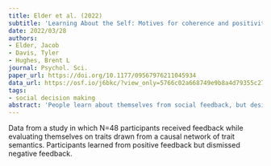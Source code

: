 ```yaml
---
title: Elder et al. (2022)
subtitle: 'Learning About the Self: Motives for coherence and positivity constrain learning from self-relevant feedback'
date: 2022/03/28
authors:
- Elder, Jacob
- Davis, Tyler
- Hughes, Brent L
journal: Psychol. Sci.
paper_url: https://doi.org/10.1177/09567976211045934
data_url: https://osf.io/j6bkc/?view_only=5766c02a668749e9b8a4d79355c274b6
tags:
- social decision making
abstract: 'People learn about themselves from social feedback, but desires for coherence and positivity constrain how feedback is incorporated into the self-concept. We developed a network-based model of the self-concept and embedded it in a reinforcement-learning framework to provide a computational account of how motivations shape self-learning from feedback. Participants (N = 46 adult university students) received feedback while evaluating themselves on traits drawn from a causal network of trait semantics. Network-defined communities were assigned different likelihoods of positive feedback. Participants learned from positive feedback but dismissed negative feedback, as reflected by asymmetries in computational parameters that represent the incorporation of positive versus negative outcomes. Furthermore, participants were constrained in how they incorporated feedback: Self-evaluations changed less for traits that have more implications and are thus more important to the coherence of the network. We provide a computational explanation of how motives for coherence and positivity jointly constrain learning about the self from feedback, an explanation that makes testable predictions for future clinical research.'
---
```


Data from a study in which N=48 participants received feedback while evaluating themselves on traits drawn from a causal network of trait semantics. Participants learned from positive feedback but dismissed negative feedback.
